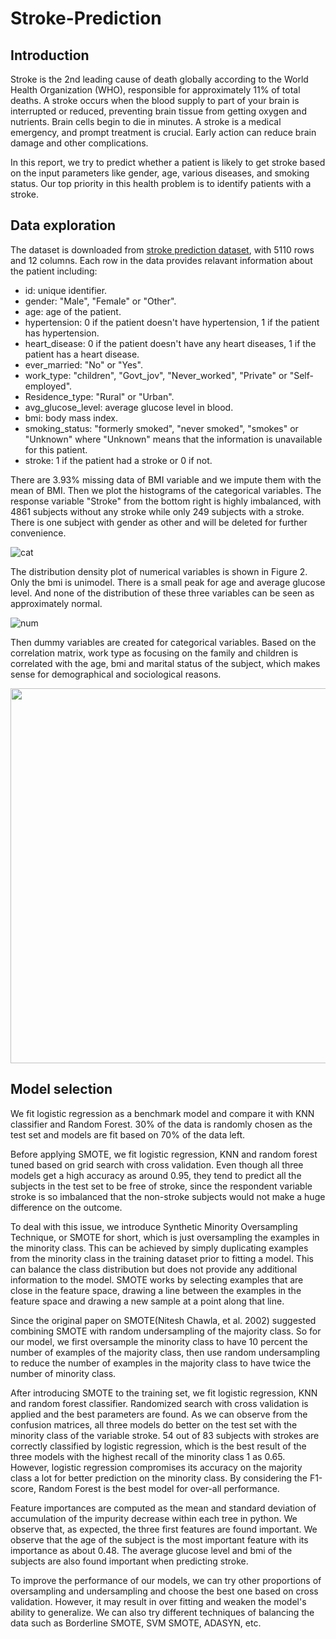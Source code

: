 # Stroke-Prediction

## Introduction

Stroke is the 2nd leading cause of death globally according to the World Health Organization (WHO), responsible for approximately 11\% of total deaths. A stroke occurs when the blood supply to part of your brain is interrupted or reduced, preventing brain tissue from getting oxygen and nutrients. Brain cells begin to die in minutes. A stroke is a medical emergency, and prompt treatment is crucial. Early action can reduce brain damage and other complications.

In this report, we try to predict whether a patient is likely to get stroke based on the input parameters like gender, age, various diseases, and smoking status. Our top priority in this health problem is to identify patients with a stroke.


## Data exploration


The dataset is downloaded from [stroke prediction dataset](https://www.kaggle.com/fedesoriano/stroke-prediction-dataset), with 5110 rows and 12 columns. Each row in the data provides relavant information about the patient including:

* id: unique identifier.
* gender: "Male", "Female" or "Other".
* age: age of the patient.
* hypertension: 0 if the patient doesn't have hypertension, 1 if the patient has hypertension.
* heart\_disease: 0 if the patient doesn't have any heart diseases, 1 if the patient has a heart disease.
* ever\_married: "No" or "Yes".
* work\_type: "children", "Govt\_jov", "Never\_worked", "Private" or "Self-employed".
* Residence\_type: "Rural" or "Urban".
* avg\_glucose\_level: average glucose level in blood.
* bmi: body mass index.
* smoking\_status: "formerly smoked", "never smoked", "smokes" or "Unknown" where "Unknown" means that the information is unavailable for this patient.
* stroke: 1 if the patient had a stroke or 0 if not.


There are 3.93\% missing data of BMI variable and we impute them with the mean of BMI. Then we plot the histograms of the categorical variables. The response variable "Stroke" from the bottom right is highly imbalanced, with 4861 subjects without any stroke while only 249 subjects with a stroke. There is one subject with gender as other and will be deleted for further convenience.

![cat](https://user-images.githubusercontent.com/53469433/153496909-c36ffd0c-5bc4-4626-98ab-94db6f80560d.png)

The distribution density plot of numerical variables is shown in Figure 2. Only the bmi is unimodel. There is a small peak for age and average glucose level. And none of
the distribution of these three variables can be seen as approximately normal.

![num](https://user-images.githubusercontent.com/53469433/153496937-a716dfc0-f20d-402d-b53b-d20e6fa9dc52.png)


Then dummy variables are created for categorical variables. Based on the correlation matrix, work type as focusing on the family and children is correlated with the age, bmi and marital status of the subject, which makes sense for demographical and sociological reasons.

<img align="center" src="https://user-images.githubusercontent.com/53469433/153347482-3f87a25c-6bad-45bc-953b-5ede7e7a0b2d.png" width="600" />


## Model selection

We fit logistic regression as a benchmark model and compare it with KNN classifier and Random Forest. 30\% of the data is randomly chosen as the test set and models are fit based on 70\% of the data left.

Before applying SMOTE, we fit logistic regression, KNN and random forest tuned based on grid search with cross validation. Even though all three models get a high accuracy as around 0.95, they tend to predict all the subjects in the test set to be free of stroke, since the respondent variable stroke is so imbalanced that the non-stroke subjects would not make a huge difference on the outcome.


To deal with this issue, we introduce Synthetic Minority Oversampling Technique, or SMOTE for short, which is just oversampling the examples in the minority class. This can be achieved by simply duplicating examples from the minority class in the training dataset prior to fitting a model. This can balance the class distribution but does not provide any additional information to the model. SMOTE works by selecting examples that are close in the feature space, drawing a line between the examples in the feature space and drawing a new sample at a point along that line.

Since the original paper on SMOTE(Nitesh Chawla, et al. 2002) suggested combining SMOTE with random undersampling of the majority class. So for our model, we first oversample the minority class to have 10 percent the number of examples of the majority class, then use random undersampling to reduce the number of examples in the majority class to have twice the number of minority class.

After introducing SMOTE to the training set, we fit logistic regression, KNN  and random forest classifier. Randomized search with cross validation is applied and the best parameters are found. As we can observe from the confusion matrices, all three models do better on the test set with the minority class of the variable stroke. 54 out of 83 subjects with strokes are correctly classified by logistic regression, which is the best result of the three models with the highest recall of the minority class 1 as 0.65. However, logistic regression compromises its accuracy on the majority class a lot for better prediction on the minority class. By considering the F1-score, Random Forest is the best model for over-all performance.

Feature importances are computed as the mean and standard deviation of accumulation of the impurity decrease within each tree in python. We observe that, as expected, the three first features are found important. We observe that the age of the subject is the most important feature with its importance as about 0.48. The average glucose level and bmi of the subjects are also found important when predicting stroke.


To improve the performance of our models, we can try other proportions of oversampling and undersampling and choose the best one based on cross validation. However, it may result in over fitting and weaken the model's ability to generalize. We can also try different techniques of balancing the data such as Borderline SMOTE, SVM SMOTE, ADASYN, etc.
